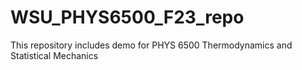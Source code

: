 # WSU_PHYS6500_F23_repo
This repository includes demo for PHYS 6500 Thermodynamics and Statistical Mechanics
